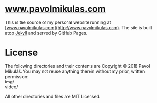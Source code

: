 # www.pavolmikulas.com
This is the source of my personal website running at [www.pavolmikulas.com](http://www.pavolmikulas.com). The site is built atop [Jekyll](http://jekyllrb.com) and served by GitHub Pages.

# License
The following directories and their contents are Copyright © 2018 Pavol Mikuláš. You may not reuse anything therein without my prior, written permission:  
img/  
video/

All other directories and files are MIT Licensed.
